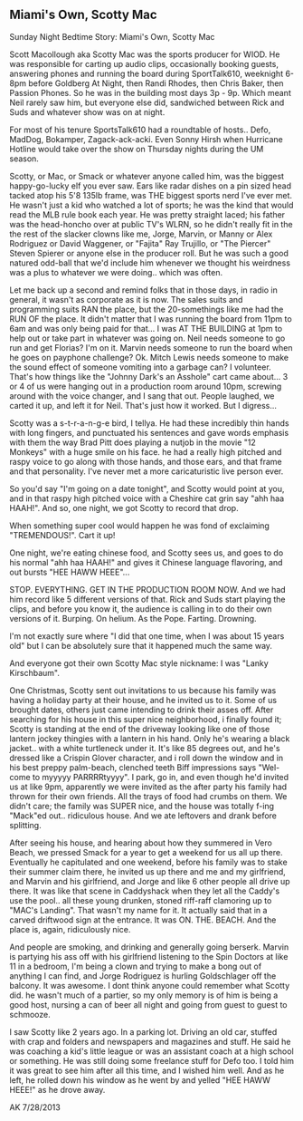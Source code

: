 ## Miami's Own, Scotty Mac

Sunday Night Bedtime Story: Miami's Own, Scotty Mac

Scott Macollough aka Scotty Mac was the sports producer for WIOD. He was responsible for carting up audio clips, occasionally booking guests, answering phones and running the board during SportTalk610, weeknight 6-8pm before Goldberg At Night, then Randi Rhodes, then Chris Baker, then Passion Phones. So he was in the building most days 3p - 9p. Which meant Neil rarely saw him, but everyone else did, sandwiched between Rick and Suds and whatever show was on at night.

For most of his tenure SportsTalk610 had a roundtable of hosts.. Defo, MadDog, Bokamper, Zagack-ack-acki. Even Sonny Hirsh when Hurricane Hotline would take over the show on Thursday nights during the UM season.

Scotty, or Mac, or Smack or whatever anyone called him, was the biggest happy-go-lucky elf you ever saw. Ears like radar dishes on a pin sized head tacked atop his 5'8 135lb frame, was THE biggest sports nerd I've ever met. He wasn't just a kid who watched a lot of sports; he was the kind that would read the MLB rule book each year. He was pretty straight laced; his father was the head-honcho over at public TV's WLRN, so he didn't really fit in the the rest of the slacker clowns like me, Jorge, Marvin, or Manny or Alex Rodriguez or David Waggener, or "Fajita" Ray Trujillo, or "The Piercer" Steven Spierer or anyone else in the producer roll. But he was such a good natured odd-ball that we'd include him whenever we thought his weirdness was a plus to whatever we were doing.. which was often.

Let me back up a second and remind folks that in those days, in radio in general, it wasn't as corporate as it is now. The sales suits and programming suits RAN the place, but the 20-somethings like me had the RUN OF the place. It didn't matter that I was running the board from 11pm to 6am and was only being paid for that... I was AT THE BUILDING at 1pm to help out or take part in whatever was going on. Neil needs someone to go run and get Florias? I'm on it. Marvin needs someone to run the board when he goes on payphone challenge? Ok. Mitch Lewis needs someone to make the sound effect of someone vomiting into a garbage can? I volunteer. That's how things like the "Johnny Dark's an Asshole" cart came about... 3 or 4 of us were hanging out in a production room around 10pm, screwing around with the voice changer, and I sang that out. People laughed, we carted it up, and left it for Neil. That's just how it worked. But I digress...

Scotty was a s-t-r-a-n-g-e bird, I tellya. He had these incredibly thin hands with long fingers, and punctuated his sentences and gave words emphasis with them the way Brad Pitt does playing a nutjob in the movie "12 Monkeys" with a huge smile on his face. he had a really high pitched and raspy voice to go along with those hands, and those ears, and that frame and that personality. I've never met a more caricaturistic live person ever.

So you'd say "I'm going on a date tonight", and Scotty would point at you, and in that raspy high pitched voice with a Cheshire cat grin say "ahh haa HAAH!". And so, one night, we got Scotty to record that drop.

When something super cool would happen he was fond of exclaiming "TREMENDOUS!". Cart it up!

One night, we're eating chinese food, and Scotty sees us, and goes to do his normal "ahh haa HAAH!" and gives it Chinese language flavoring, and out bursts "HEE HAWW HEEE"...

STOP. EVERYTHING. GET IN THE PRODUCTION ROOM NOW. And we had him record like 5 different versions of that. Rick and Suds start playing the clips, and before you know it, the audience is calling in to do their own versions of it. Burping. On helium. As the Pope. Farting. Drowning.

I'm not exactly sure where "I did that one time, when I was about 15 years old" but I can be absolutely sure that it happened much the same way.

And everyone got their own Scotty Mac style nickname: I was "Lanky Kirschbaum".

One Christmas, Scotty sent out invitations to us because his family was having a holiday party at their house, and he invited us to it. Some of us brought dates, others just came intending to drink their asses off. After searching for his house in this super nice neighborhood, i finally found it; Scotty is standing at the end of the driveway looking like one of those lantern jockey thingies with a lantern in his hand. Only he's wearing a black jacket.. with a white turtleneck under it. It's like 85 degrees out, and he's dressed like a Crispin Glover character, and i roll down the window and in his best preppy palm-beach, clenched teeth Biff impressions says "Wel-come to myyyyy PARRRRtyyyy". I park, go in, and even though he'd invited us at like 9pm, apparently we were invited as the after party his family had thrown for their own friends. All the trays of food had crumbs on them. We didn't care; the family was SUPER nice, and the house was totally f-ing "Mack"ed out.. ridiculous house. And we ate leftovers and drank before splitting.

After seeing his house, and hearing about how they summered in Vero Beach, we pressed Smack for a year to get a weekend for us all up there. Eventually he capitulated and one weekend, before his family was to stake their summer claim there, he invited us up there and me and my girlfriend, and Marvin and his girlfriend, and Jorge and like 6 other people all drive up there. It was like that scene in Caddyshack when they let all the Caddy's use the pool.. all these young drunken, stoned riff-raff clamoring up to "MAC's Landing". That wasn't my name for it. It actually said that in a carved driftwood sign at the entrance. It was ON. THE. BEACH. And the place is, again, ridiculously nice.

And people are smoking, and drinking and generally going berserk. Marvin is partying his ass off with his girlfriend listening to the Spin Doctors at like 11 in a bedroom, I'm being a clown and trying to make a bong out of anything I can find, and Jorge Rodriguez is hurling Goldschlager off the balcony. It was awesome. I dont think anyone could remember what Scotty did. he wasn't much of a partier, so my only memory is of him is being a good host, nursing a can of beer all night and going from guest to guest to schmooze.

I saw Scotty like 2 years ago. In a parking lot. Driving an old car, stuffed with crap and folders and newspapers and magazines and stuff. He said he was coaching a kid's little league or was an assistant coach at a high school or something. He was still doing some freelance stuff for Defo too. I told him it was great to see him after all this time, and I wished him well. And as he left, he rolled down his window as he went by and yelled "HEE HAWW HEEE!" as he drove away.

AK 7/28/2013
